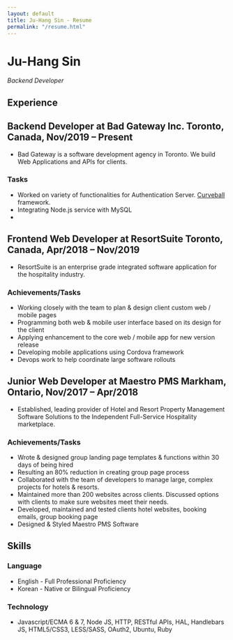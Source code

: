 ```yaml
---
layout: default
title: Ju-Hang Sin - Resume
permalink: "/resume.html"
---
```



Ju-Hang Sin
===========

_Backend Developer_


Experience
----------

## Backend Developer at Bad Gateway Inc. Toronto, Canada, Nov/2019 – Present
* Bad Gateway is a software development agency in Toronto. We build Web Applications and APIs for clients.

### Tasks
* Worked on variety of functionalities for Authentication Server. [Curveball](https://github.com/curveball/a12n-server) framework. 
* Integrating Node.js service with MySQL
* 


## Frontend Web Developer at ResortSuite Toronto, Canada, Apr/2018 – Nov/2019
* ResortSuite is an enterprise grade integrated software application for the hospitality industry.

### Achievements/Tasks
* Working closely with the team to plan & design client custom web / mobile pages
* Programming both web & mobile user interface based on its design for the client
* Applying enhancement to the core web / mobile app for new version release
* Developing mobile applications using Cordova framework
* Devops work to help coordinate large software rollouts


## Junior Web Developer at Maestro PMS Markham, Ontario, Nov/2017 – Apr/2018
* Established, leading provider of Hotel and Resort Property Management Software Solutions to the Independent Full-Service Hospitality marketplace.

### Achievements/Tasks
* Wrote & designed group landing page templates & functions within 30 days of being hired
* Resulting an 80% reduction in creating group page process
* Collaborated with the team of developers to manage large, complex projects for hotels & resorts.
* Maintained more than 200 websites across clients. Discussed options with clients to make sure websites meet their needs.
* Developed, maintained and tested clients hotel websites, booking emails, group booking page
* Designed & Styled Maestro PMS Software


Skills
------

### Language
* English - Full Professional Proficiency
* Korean - Native or Bilingual Proficiency


### Technology
* Javascript/ECMA 6 & 7, Node JS, HTTP, RESTful APIs, HAL, Handlebars JS, HTML5/CSS3, LESS/SASS, OAuth2, Ubuntu, Ruby